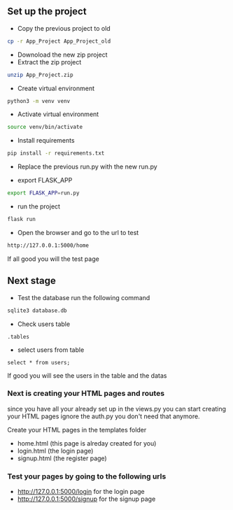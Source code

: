 ## Set up the project

- Copy the previous project to old

```bash
cp -r App_Project App_Project_old
```

- Downoload the new zip project
- Extract the zip project

```bash
unzip App_Project.zip
```

- Create virtual environment

```bash
python3 -m venv venv
```

- Activate virtual environment

```bash
source venv/bin/activate
```

- Install requirements

```bash
pip install -r requirements.txt
```
- Replace the previous run.py with the new run.py

- export FLASK_APP

```bash
export FLASK_APP=run.py
```

- run the project

```bash
flask run
```

- Open the browser and go to the url to test

```bash
http://127.0.0.1:5000/home
```

If all good you will the test page

## Next stage

- Test the database
  run the following command

```bash
sqlite3 database.db
```

- Check users table

```sqlite
.tables
```

- select users from table

```sqlite
select * from users;
```

If good you will see the users in the table and the datas

### Next is creating your HTML pages and routes

since you have all your already set up in the views.py you can start creating your HTML pages
ignore the auth.py you don't need that anymore.

Create your HTML pages in the templates folder

- home.html (this page is alreday created for you)
- login.html (the login page)
- signup.html (the register page)

### Test your pages by going to the following urls

- http://127.0.0.1:5000/login for the login page
- http://127.0.0.1:5000/signup for the signup page
